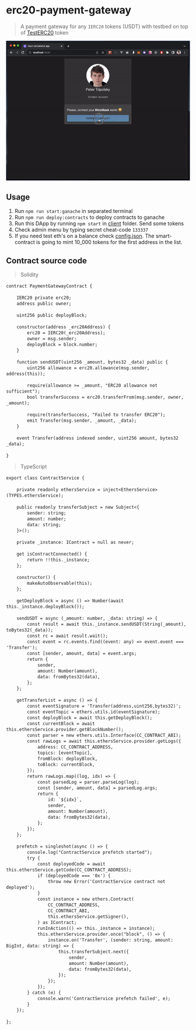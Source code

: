 # erc20-payment-gateway

> A payment gateway for any `IERC20` tokens (USDT) with testbed on top of [TestERC20](https://stackoverflow.com/questions/75043524/minimal-erc20-contract-for-testing/75043525#75043525) token

![screencast.git](./assets/screencast.gif)

## Usage

1. Run `npm run start:ganache` in separated terminal
2. Run `npm run deploy:contracts` to deploy contracts to ganache
3. Run this DApp by running `npm start` in [client](./packages/client) folder. Send some tokens
4. Check admin menu by typing secret cheat-code `133337`
5. If you need test eth's on a balance check [config.json](./config.json). The smart-contract is going to mint 10_000 tokens for the first address in the list.

## Contract source code

> Solidity

```solidity
contract PaymentGatewayContract {

    IERC20 private erc20;
    address public owner;

    uint256 public deployBlock;

    constructor(address _erc20Address) {
        erc20 = IERC20(_erc20Address);
        owner = msg.sender;
        deployBlock = block.number;
    }

    function sendUSDT(uint256 _amount, bytes32 _data) public {
        uint256 allowance = erc20.allowance(msg.sender, address(this));

        require(allowance >= _amount, "ERC20 allowance not sufficient");
        bool transferSuccess = erc20.transferFrom(msg.sender, owner, _amount);

        require(transferSuccess, "Failed to transfer ERC20");
        emit Transfer(msg.sender, _amount, _data);
    }

    event Transfer(address indexed sender, uint256 amount, bytes32 _data);

}
```

> TypeScript

```tsx
export class ContractService {

    private readonly ethersService = inject<EthersService>(TYPES.ethersService);

    public readonly transferSubject = new Subject<{
        sender: string;
        amount: number;
        data: string;
    }>();

    private _instance: IContract = null as never;

    get isContractConnected() {
        return !!this._instance;
    };

    constructor() {
        makeAutoObservable(this);
    };

    getDeployBlock = async () => Number(await this._instance.deployBlock());

    sendUSDT = async (_amount: number, _data: string) => {
        const result = await this._instance.sendUSDT(String(_amount), toBytes32(_data));
        const rc = await result.wait();
        const event = rc.events.find((event: any) => event.event === 'Transfer');
        const [sender, amount, data] = event.args;
        return {
            sender,
            amount: Number(amount),
            data: fromBytes32(data),
        };
    };

    getTransferList = async () => {
        const eventSignature = 'Transfer(address,uint256,bytes32)';
        const eventTopic = ethers.utils.id(eventSignature);
        const deployBlock = await this.getDeployBlock();
        const currentBlock = await this.ethersService.provider.getBlockNumber();
        const parser = new ethers.utils.Interface(CC_CONTRACT_ABI);
        const rawLogs = await this.ethersService.provider.getLogs({
            address: CC_CONTRACT_ADDRESS,
            topics: [eventTopic],
            fromBlock: deployBlock, 
            toBlock: currentBlock,
        });
        return rawLogs.map((log, idx) => {
            const parsedLog = parser.parseLog(log);
            const [sender, amount, data] = parsedLog.args;
            return {
                id: `${idx}`,
                sender,
                amount: Number(amount),
                data: fromBytes32(data),
            };
        });
    };

    prefetch = singleshot(async () => {
        console.log("ContractService prefetch started");
        try {
            const deployedCode = await this.ethersService.getCode(CC_CONTRACT_ADDRESS);
            if (deployedCode === '0x') {
                throw new Error('ContractService contract not deployed');
            }
            const instance = new ethers.Contract(
                CC_CONTRACT_ADDRESS,
                CC_CONTRACT_ABI,
                this.ethersService.getSigner(),
            ) as IContract;
            runInAction(() => this._instance = instance);
            this.ethersService.provider.once("block", () => {
                instance.on('Transfer', (sender: string, amount: BigInt, data: string) => {
                    this.transferSubject.next({
                        sender,
                        amount: Number(amount),
                        data: fromBytes32(data),
                    });
                });
            });
        } catch (e) {
            console.warn('ContractService prefetch failed', e);
        }
    });

};
```
